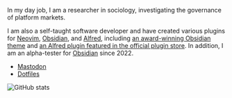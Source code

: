 In my day job, I am a researcher in sociology, investigating the governance 
of platform markets.

I am also a self-taught software developer and have created various plugins for
[Neovim](https://dotfyle.com/chrisgrieser),
[Obsidian](https://obsidian.md/plugins?search=Chris%20Grieser), and
[Alfred](https://alfred.app/workflows/chrisgrieser/), including [an
award-winning Obsidian theme](https://github.com/chrisgrieser/shimmering-focus)
and [an Alfred plugin featured in the official plugin
store](https://alfred.app/workflows/chrisgrieser/reddit-browser/). In addition,
I am an alpha-tester for [Obsidian](http://obsidian.md) since 2022.

- <a rel="me" href="https://pkm.social/@pseudometa">Mastodon</a><!--https://pkm.social/settings/verification-->
- [Dotfiles](https://github.com/chrisgrieser/.config)

![GitHub
stats](https://github-readme-stats.vercel.app/api?username=chrisgrieser&show_icons=true&theme=dracula&show=prs_merged_percentage,reviews)
<!-- https://github.com/anuraghazra/github-readme-stats#github-stats-card -->
